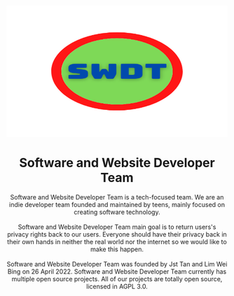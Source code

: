 <html>
  <head>
  </head>
  <body style="align-content:center;text-align:center;">
    <img src="/Profile/logo.png" style="height:300px;width:100%;">
    <h1>Software and Website Developer Team</h1>
    <p>Software and Website Developer Team is a tech-focused team. We are an indie developer team founded and maintained by teens, mainly focused on creating software technology.<br><br>Software and Website Developer Team main goal is to return users's privacy rights back to our users. Everyone should have their privacy back in their own hands in neither the real world nor the internet so we would like to make this happen.<br><br>Software and Website Developer Team was founded by Jst Tan and Lim Wei Bing on 26 April 2022. Software and Website Developer Team currently has multiple open source projects. All of our projects are totally open source, licensed in AGPL 3.0. 